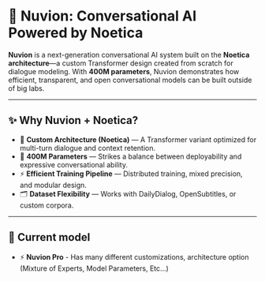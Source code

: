 # 🤖 Nuvion: Conversational AI Powered by Noetica

**Nuvion** is a next-generation conversational AI system built on the **Noetica architecture**—a custom Transformer design created from scratch for dialogue modeling. With **400M parameters**, Nuvion demonstrates how efficient, transparent, and open conversational models can be built outside of big labs.

---

## ✨ Why Nuvion + Noetica?
- 🧠 **Custom Architecture (Noetica)** — A Transformer variant optimized for multi-turn dialogue and context retention.  
- 🚀 **400M Parameters** — Strikes a balance between deployability and expressive conversational ability.  
- ⚡ **Efficient Training Pipeline** — Distributed training, mixed precision, and modular design.  
- 🗂️ **Dataset Flexibility** — Works with DailyDialog, OpenSubtitles, or custom corpora.  

---

## 🚀 Current model
- ⚡ **Nuvion Pro** - Has many different customizations, architecture option (Mixture of Experts, Model Parameters, Etc...) 
